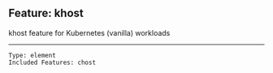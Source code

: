 ## Feature: khost

<website-feature>
khost feature for Kubernetes (vanilla) workloads
</website-feature>

---

	Type: element
	Included Features: chost

#
